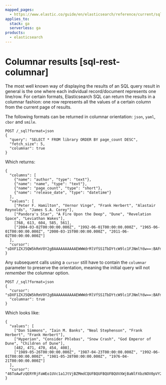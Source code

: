 ```yaml
---
mapped_pages:
  - https://www.elastic.co/guide/en/elasticsearch/reference/current/sql-rest-columnar.html
applies_to:
  stack: ga
  serverless: ga
products:
  - elasticsearch
---
```


# Columnar results [sql-rest-columnar]

The most well known way of displaying the results of an SQL query result in general is the one where each individual record/document represents one line/row. For certain formats, Elasticsearch SQL can return the results in a columnar fashion: one row represents all the values of a certain column from the current page of results.

The following formats can be returned in columnar orientation: `json`, `yaml`, `cbor` and `smile`.

```console
POST /_sql?format=json
{
  "query": "SELECT * FROM library ORDER BY page_count DESC",
  "fetch_size": 5,
  "columnar": true
}
```

Which returns:

```console-result
{
  "columns": [
    {"name": "author", "type": "text"},
    {"name": "name", "type": "text"},
    {"name": "page_count", "type": "short"},
    {"name": "release_date", "type": "datetime"}
  ],
  "values": [
    ["Peter F. Hamilton", "Vernor Vinge", "Frank Herbert", "Alastair Reynolds", "James S.A. Corey"],
    ["Pandora's Star", "A Fire Upon the Deep", "Dune", "Revelation Space", "Leviathan Wakes"],
    [768, 613, 604, 585, 561],
    ["2004-03-02T00:00:00.000Z", "1992-06-01T00:00:00.000Z", "1965-06-01T00:00:00.000Z", "2000-03-15T00:00:00.000Z", "2011-06-02T00:00:00.000Z"]
  ],
  "cursor": "sDXF1ZXJ5QW5kRmV0Y2gBAAAAAAAAAAEWWWdrRlVfSS1TbDYtcW9lc1FJNmlYdw==:BAFmBmF1dGhvcgFmBG5hbWUBZgpwYWdlX2NvdW50AWYMcmVsZWFzZV9kYXRl+v///w8="
}
```

Any subsequent calls using a `cursor` still have to contain the `columnar` parameter to preserve the orientation, meaning the initial query will not *remember* the columnar option.

```console
POST /_sql?format=json
{
  "cursor": "sDXF1ZXJ5QW5kRmV0Y2gBAAAAAAAAAAEWWWdrRlVfSS1TbDYtcW9lc1FJNmlYdw==:BAFmBmF1dGhvcgFmBG5hbWUBZgpwYWdlX2NvdW50AWYMcmVsZWFzZV9kYXRl+v///w8=",
  "columnar": true
}
```

Which looks like:

```console-result
{
  "values": [
    ["Dan Simmons", "Iain M. Banks", "Neal Stephenson", "Frank Herbert", "Frank Herbert"],
    ["Hyperion", "Consider Phlebas", "Snow Crash", "God Emperor of Dune", "Children of Dune"],
    [482, 471, 470, 454, 408],
    ["1989-05-26T00:00:00.000Z", "1987-04-23T00:00:00.000Z", "1992-06-01T00:00:00.000Z", "1981-05-28T00:00:00.000Z", "1976-04-21T00:00:00.000Z"]
  ],
  "cursor": "46ToAwFzQERYRjFaWEo1UVc1a1JtVjBZMmdCQUFBQUFBQUFBQUVXWjBaNlFXbzNOV0pVY21Wa1NUZDJhV2t3V2xwblp3PT3/////DwQBZgZhdXRob3IBBHRleHQAAAFmBG5hbWUBBHRleHQAAAFmCnBhZ2VfY291bnQBBGxvbmcBAAFmDHJlbGVhc2VfZGF0ZQEIZGF0ZXRpbWUBAAEP"
}
```

